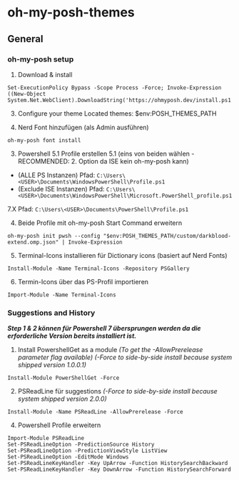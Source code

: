 # oh-my-posh-themes

## General

### oh-my-posh setup
1. Download & install
```
Set-ExecutionPolicy Bypass -Scope Process -Force; Invoke-Expression ((New-Object System.Net.WebClient).DownloadString('https://ohmyposh.dev/install.ps1'))
```

3. Configure your theme
Located themes: $env:POSH_THEMES_PATH

4. Nerd Font hinzufügen (als Admin ausführen)
```
oh-my-posh font install
```

3. Powershell 5.1 Profile erstellen
5.1 (eins von beiden wählen - RECOMMENDED: 2. Option da ISE kein oh-my-posh kann)
  - (ALLE PS Instanzen) Pfad: `C:\Users\<USER>\Documents\WindowsPowerShell\Profile.ps1`
  - (Exclude ISE Instanzen) Pfad: `C:\Users\<USER>\Documents\WindowsPowerShell\Microsoft.PowerShell_profile.ps1`

7.X Pfad: `C:\Users\<USER>\Documents\PowerShell\Profile.ps1`

4. Beide Profile mit oh-my-posh Start Command erweitern
```
oh-my-posh init pwsh --config "$env:POSH_THEMES_PATH/custom/darkblood-extend.omp.json" | Invoke-Expression
```

5. Terminal-Icons installieren für Dictionary icons (basiert auf Nerd Fonts)
```
Install-Module -Name Terminal-Icons -Repository PSGallery
```

6. Termin-Icons über das PS-Profil importieren
```
Import-Module -Name Terminal-Icons
```

### Suggestions and History

***Step 1 & 2 können für Powershell 7 übersprungen werden da die erforderliche Version bereits installiert ist.***

1. Install PowershellGet as a module *(To get the -AllowPrerelease parameter flag available) (-Force to side-by-side install because system shipped version 1.0.0.1)*
```
Install-Module PowerShellGet -Force
```

2. PSReadLine für suggestions *(-Force to side-by-side install because system shipped version 2.0.0)*
```
Install-Module -Name PSReadLine -AllowPrerelease -Force
```


4. Powershell Profile erweitern
```
Import-Module PSReadLine
Set-PSReadLineOption -PredictionSource History
Set-PSReadLineOption -PredictionViewStyle ListView
Set-PSReadLineOption -EditMode Windows
Set-PSReadLineKeyHandler -Key UpArrow -Function HistorySearchBackward
Set-PSReadLineKeyHandler -Key DownArrow -Function HistorySearchForward
```

